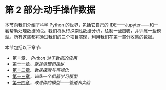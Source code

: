 <link href="Styles/Style00.css" rel="stylesheet" type="text/css"> <link href="Styles/Style01.css" rel="stylesheet" type="text/css"> <link href="Styles/Style02.css" rel="stylesheet" type="text/css"> <link href="Styles/Style03.css" rel="stylesheet" type="text/css">     

# 第 2 部分:动手操作数据

本节向我们介绍了科学 Python 的世界，包括它自己的 IDE——Jupyter——和一套帮助处理数据的包。我们将执行探索性数据分析，绘制一些图表，并训练一些模型。所有这些都将通过我们的三个项目实现，利用我们在第一部分收集的数据。

本节包括以下章节:

*   [第十章](1fe3c9b3-1e2e-4dd4-9b1f-21235fb8d76b.xhtml)， *Python 对于数据的应用*
*   [第十一章](99046ac4-efac-4f29-9561-41f1dde49bc4.xhtml)、*数据清理和操纵*
*   [第十二章](3ba037c3-3249-45f2-8f8a-0fa8af176e64.xhtml)、*数据探索与可视化*
*   [第十三章](c6bd4bea-7b67-46bf-bdf9-761f8b400f75.xhtml)，*训练一个机器学习模型*
*   [第十四章](b4957b91-3bef-4fee-9d47-fc00bb3ed779.xhtml)，*改进你的模型——管道和实验*